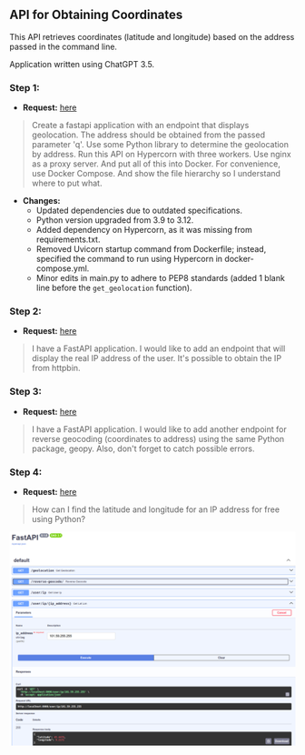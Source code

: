 ## API for Obtaining Coordinates

This API retrieves coordinates (latitude and longitude) based on the address passed in the command line.

Application written using ChatGPT 3.5.

### Step 1:

- **Request:** [here](https://chat.openai.com/share/f7491fc4-a71f-4b4c-b779-ce5be96458c1)

> Create a fastapi application with an endpoint that displays geolocation.
> The address should be obtained from the passed parameter 'q'.
> Use some Python library to determine the geolocation by address.
> Run this API on Hypercorn with three workers.
> Use nginx as a proxy server. And put all of this into Docker.
> For convenience, use Docker Compose. And show the file hierarchy so I understand where to put what.

- **Changes:**
  - Updated dependencies due to outdated specifications.
  - Python version upgraded from 3.9 to 3.12.
  - Added dependency on Hypercorn, as it was missing from requirements.txt.
  - Removed Uvicorn startup command from Dockerfile; instead, specified the command to run using Hypercorn in docker-compose.yml.
  - Minor edits in main.py to adhere to PEP8 standards (added 1 blank line before the `get_geolocation` function).


### Step 2:

 - **Request:** [here](https://chat.openai.com/share/9a01af30-71af-464b-8c72-358c5c05b810)

> I have a FastAPI application. I would like to add an endpoint that will display the real IP address of the user.
> It's possible to obtain the IP from httpbin.


### Step 3:

 - **Request:** [here](https://chat.openai.com/share/8ceb265f-7eb2-454e-a48c-62cb9c59062b)

> I have a FastAPI application.
> I would like to add another endpoint for reverse geocoding (coordinates to address) using
> the same Python package, geopy. Also, don't forget to catch possible errors.

### Step 4:
 - **Request:** [here](https://chat.openai.com/share/5c2716aa-603d-43f9-b01d-79bd1ce1e1db)

> How can I find the latitude and longitude for an IP address for free using Python?

![Example](./assets/example_step_4.png)